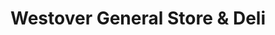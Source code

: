 ---
title: "Westover General Store & Deli"
url: /edenton/westover-general-store-and-deli/
shop: convenience
---
